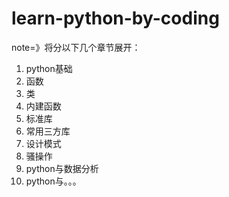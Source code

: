 # learn-python-by-coding
note=》将分以下几个章节展开：
1. python基础
2. 函数
3. 类
4. 内建函数
5. 标准库
6. 常用三方库
7. 设计模式
8. 骚操作
9. python与数据分析
10. python与。。。
